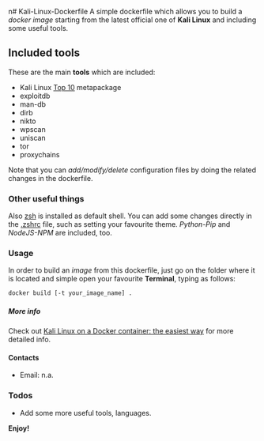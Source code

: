 n# Kali-Linux-Dockerfile
A simple dockerfile which allows you to build a _docker image_ starting from the latest official one of **Kali Linux** and including some useful tools.

## Included tools
These are the main **tools** which are included:

- Kali Linux [Top 10](https://tools.kali.org/kali-metapackages) metapackage
- exploitdb
- man-db
- dirb
- nikto
- wpscan
- uniscan
- tor
- proxychains

Note that you can _add/modify/delete_ configuration files by doing the related changes in the dockerfile.

### Other useful things

Also [zsh](https://github.com/robbyrussell/oh-my-zsh/wiki/Installing-ZSH) is installed as default shell. You can add some changes directly in the [.zshrc](https://github.com/zMrSec/Kali-Linux-Dockerfile/blob/master/config/.zshrc) file, such as setting your favourite theme.
_Python-Pip_ and _NodeJS-NPM_ are included, too.

### Usage

In order to build an _image_ from this dockerfile, just go on the folder where it is located and simple open your favourite **Terminal**, typing as follows:

```sh
docker build [-t your_image_name] .
```

##### More info

Check out [Kali Linux on a Docker container: the easiest way](https://tsumarios.medium.com/kali-linux-on-docker-container-the-easiest-way-e5a551348788) for more detailed info.

#### Contacts

- Email: n.a.

### Todos

- Add some more useful tools, languages.

**Enjoy!**
